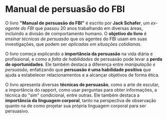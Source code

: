 # Manual de persuasão do FBI


O livro <b>"Manual de persuasão do FBI"</b> é escrito por <b>Jack Schafer</b>, um <i>ex-agente do FBI</i> que passou 20 anos trabalhando em diversas áreas, incluindo a divisão de comportamento humano. O <b>objetivo do livro</b> é <i>ensinar técnicas de persuasão</i> que os agentes do FBI usam em suas investigações, que podem ser <i>aplicadas em situações cotidianas</i>.

O livro começa explicando a <b>importância da persuasão</b> na vida diária e profissional, e como a <i>falta de habilidades</i> de persuasão pode levar a <b>perda de oportunidades</b>. Ele também destaca a diferença entre <i>manipulação e persuasão</i>, enfatizando que <b>persuasão é uma habilidade positiva</b> que ajuda a estabelecer relacionamentos e a alcançar objetivos de forma ética.

O livro apresenta diversas <b>técnicas de persuasão</b>, como a arte de escutar, a importância do rapport, como usar perguntas para obter informações, a técnica do "sim" condicional, entre outras. Ele também destaca a <b>importância da linguagem corporal</b>, tanto na perspectiva de observação quanto na de como projetar sua própria linguagem corporal para ser persuasivo.